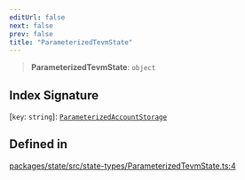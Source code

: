 ```yaml
---
editUrl: false
next: false
prev: false
title: "ParameterizedTevmState"
---
```


> **ParameterizedTevmState**: `object`

## Index Signature

 \[`key`: `string`\]: [`ParameterizedAccountStorage`](/reference/tevm/state/interfaces/parameterizedaccountstorage/)

## Defined in

[packages/state/src/state-types/ParameterizedTevmState.ts:4](https://github.com/evmts/tevm-monorepo/blob/main/packages/state/src/state-types/ParameterizedTevmState.ts#L4)
